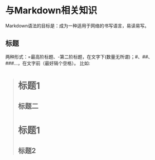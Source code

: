 # 与Markdown相关知识
Markdown语法的目标是：成为一种适用于网络的书写语言，易读易写。

## 标题
两种形式：=最高阶标题、-第二阶标题，在文字下(数量无所谓)；#、##、###...，在文字前（最好隔个空格）。
比如:
>标题1
>======
>标题二
>------
>
># 标题1
>## 标题2


